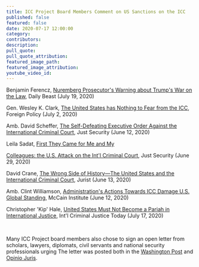 ```yaml
---
title: ICC Project Board Members Comment on US Sanctions on the ICC
published: false
featured: false
date: 2020-07-17 12:00:00
category:
contributors:
description:
pull_quote:
pull_quote_attribution:
featured_image_path:
featured_image_attribution:
youtube_video_id:
---
```


Benjamin Ferencz, [Nuremberg Prosecutor's Warning about Trump's War on the Law](https://www.thedailybeast.com/nuremberg-prosecutors-warning-about-trumps-war-on-the-rule-of-law), Daily Beast (July 19, 2020)

Gen. Wesley K. Clark, [The United States has Nothing to Fear from the ICC](https://foreignpolicy.com/2020/07/02/the-united-states-has-nothing-to-fear-from-the-icc/), Foreign Policy (July 2, 2020)

Amb. David Scheffer, [The Self-Defeating Executive Order Against the International Criminal Court](https://www.justsecurity.org/70742/the-self-defeating-executive-order-against-the-international-criminal-court/), Just Security (June 12, 2020)

Leila Sadat, [First They Came for Me and My](https://www.justsecurity.org/70996/first-they-came-for-me-and-my-colleagues-the-us-attack-on-the-intl-criminal-court/)

[Colleagues: the U.S. Attack on the Int'l Criminal Court](https://www.justsecurity.org/70996/first-they-came-for-me-and-my-colleagues-the-us-attack-on-the-intl-criminal-court/), Just Security (June 29, 2020)

David Crane, [The Wrong Side of History—The United States and the International Criminal Court](https://www.jurist.org/commentary/2020/06/david-crane-wrong-history-icc/), Jurist (June 13, 2020)

Amb. Clint Williamson, [Administration's Actions Towards ICC Damage U.S. Global Standing](https://www.mccaininstitute.org/blog/amb-williamson-administrations-actions-towards-icc-damage-u-s-global-standing/), McCain Institute (June 12, 2020)

Christopher 'Kip' Hale, [United States Must Not Become a Pariah in International Justice](https://www.international-criminal-justice-today.org/opinion/us-must-not-become-a-pariah-in-international-justice/), Int'l Criminal Justice Today (July 17, 2020)

&nbsp;

Many ICC Project board members also chose to sign an open letter from scholars, lawyers, diplomats, civil servants and national security professionals urging The letter was posted both in the [Washington Post](https://www.washingtonpost.com/national-security/lawyers-urge-trump-to-rescind-sanctions-and-travel-bans-for-international-criminal-court/2020/06/29/0ef0c476-ba15-11ea-86d5-3b9b3863273b_story.html) and [Opinio Juris](http://opiniojuris.org/2020/06/30/statement-against-us-sanctions-on-icc-investigations/).
